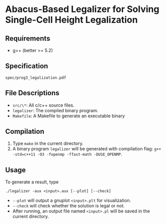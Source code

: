 # Abacus-Based Legalizer for Solving Single-Cell Height Legalization

## Requirements
- g++ (better >= 5.2)

## Specification
`spec/prog3_legalization.pdf`

## File Descriptions
- `src/\*`: All c/c++ source files.
- `legalizer`: The compiled binary program.
- `Makefile`: A Makefile to generate an executable binary

## Compilation
1. Type `make` in the current directory.
2. A binary program `legalizer` will be generated with compilation flag: `g++ -std=c++11 -O3 -fopenmp -ffast-math -DUSE_OPENMP`.

## Usage
To generate a result, type
```
./legalizer -aux <input>.aux [--plot] [--check]
```
- `--plot` will output a gnuplot `<input>.plt` for visualization.
- `--check` will check whether the solution is legal or not.
- After running, an output file named `<input>.pl` will be saved in the current directory.
